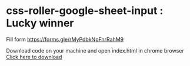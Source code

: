 # css-roller-google-sheet-input : Lucky winner

Fill form https://forms.gle/rMyPdbkNpFnrRahM9

Download code on your machine and open index.html in chrome browser
[Click here to download](https://github.com/Er-sumit/css-roller-google-sheet-input/archive/refs/heads/main.zip)
